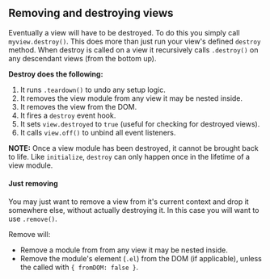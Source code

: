 ## Removing and destroying views

Eventually a view will have to be destroyed. To do this you simply call `myview.destroy()`. This does more than just run your view's defined `destroy` method. When destroy is called on a view it recursively calls `.destroy()` on any descendant views (from the bottom up).

**Destroy does the following:**

1. It runs `.teardown()` to undo any setup logic.
2. It removes the view module from any view it may be nested inside.
3. It removes the view from the DOM.
4. It fires a `destroy` event hook.
5. It sets `view.destroyed` to `true` (useful for checking for destroyed views).
6. It calls `view.off()` to unbind all event listeners.

**NOTE:** Once a view module has been destroyed, it cannot be brought back to life. Like `initialize`, `destroy` can only happen once in the lifetime of a view module.

#### Just removing

You may just want to remove a view from it's current context and drop it somewhere else, without actually destroying it. In this case you will want to use `.remove()`.

Remove will:

- Remove a module from from any view it may be nested inside.
- Remove the module's element (`.el`) from the DOM (if applicable), unless the called with `{ fromDOM: false }`.